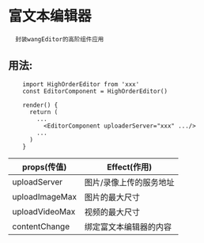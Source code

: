 # 富文本编辑器

```
  封装wangEditor的高阶组件应用
```

## 用法:
```
    import HighOrderEditor from 'xxx'
    const EditorComponent = HighOrderEditor()

    render() {
      return (
        ...
          <EditorComponent uploaderServer="xxx" .../>
        ...
      )
    }
```

props(传值) | Effect(作用)
--------   | -----------
uploadServer | 图片/录像上传的服务地址
uploadImageMax | 图片的最大尺寸
uploadVideoMax | 视频的最大尺寸
contentChange | 绑定富文本编辑器的内容

